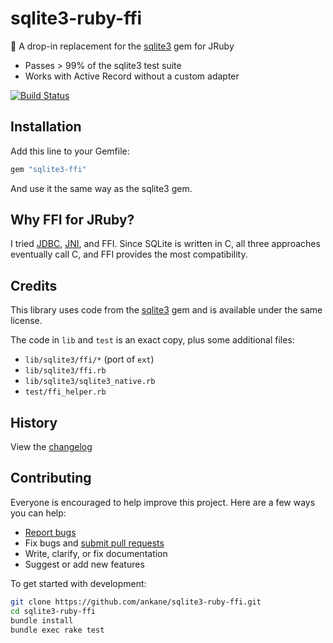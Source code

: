 # sqlite3-ruby-ffi

:tada: A drop-in replacement for the [sqlite3](https://github.com/sparklemotion/sqlite3-ruby) gem for JRuby

- Passes > 99% of the sqlite3 test suite
- Works with Active Record without a custom adapter

[![Build Status](https://github.com/ankane/sqlite3-ruby-ffi/actions/workflows/build.yml/badge.svg)](https://github.com/ankane/sqlite3-ruby-ffi/actions)

## Installation

Add this line to your Gemfile:

```ruby
gem "sqlite3-ffi"
```

And use it the same way as the sqlite3 gem.

## Why FFI for JRuby?

I tried [JDBC](https://github.com/xerial/sqlite-jdbc), [JNI](https://sqlite.org/src/dir/ext/jni), and FFI. Since SQLite is written in C, all three approaches eventually call C, and FFI provides the most compatibility.

## Credits

This library uses code from the [sqlite3](https://github.com/sparklemotion/sqlite3-ruby) gem and is available under the same license.

The code in `lib` and `test` is an exact copy, plus some additional files:

- `lib/sqlite3/ffi/*` (port of `ext`)
- `lib/sqlite3/ffi.rb`
- `lib/sqlite3/sqlite3_native.rb`
- `test/ffi_helper.rb`

## History

View the [changelog](https://github.com/ankane/sqlite3-ruby-ffi/blob/master/CHANGELOG.md)

## Contributing

Everyone is encouraged to help improve this project. Here are a few ways you can help:

- [Report bugs](https://github.com/ankane/sqlite3-ruby-ffi/issues)
- Fix bugs and [submit pull requests](https://github.com/ankane/sqlite3-ruby-ffi/pulls)
- Write, clarify, or fix documentation
- Suggest or add new features

To get started with development:

```sh
git clone https://github.com/ankane/sqlite3-ruby-ffi.git
cd sqlite3-ruby-ffi
bundle install
bundle exec rake test
```
